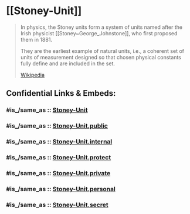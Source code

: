 
# [[Stoney-Unit]] 

> In physics, the Stoney units form a system of units 
> named after the Irish physicist [[Stoney~George_Johnstone]], 
> who first proposed them in 1881. 
> 
> They are the earliest example of natural units, 
> i.e., a coherent set of units of measurement designed 
> so that chosen physical constants fully define and are included in the set.
>
> [Wikipedia](https://en.wikipedia.org/wiki/Stoney%20units)


## Confidential Links & Embeds: 

### #is_/same_as :: [Stoney-Unit](/_Standards/Unit/Stoney-Unit.md) 

### #is_/same_as :: [Stoney-Unit.public](/_public/Unit/Stoney-Unit.public.md) 

### #is_/same_as :: [Stoney-Unit.internal](/_internal/Unit/Stoney-Unit.internal.md) 

### #is_/same_as :: [Stoney-Unit.protect](/_protect/Unit/Stoney-Unit.protect.md) 

### #is_/same_as :: [Stoney-Unit.private](/_private/Unit/Stoney-Unit.private.md) 

### #is_/same_as :: [Stoney-Unit.personal](/_personal/Unit/Stoney-Unit.personal.md) 

### #is_/same_as :: [Stoney-Unit.secret](/_secret/Unit/Stoney-Unit.secret.md)

